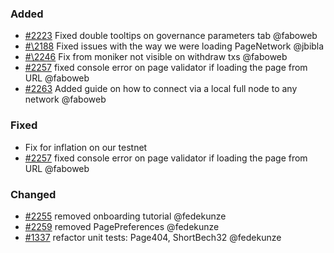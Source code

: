 ### Added

- [\#2223](https://github.com/cosmos/voyager/issues/2223) Fixed double tooltips on governance parameters tab @faboweb
- [#\2188](https://github.com/cosmos/voyager/issues/2188) Fixed issues with the way we were loading PageNetwork @jbibla
- [#\2246](https://github.com/cosmos/voyager/issues/2246) Fix from moniker not visible on withdraw txs @faboweb
- [\#2257](https://github.com/cosmos/voyager/pull/2257) fixed console error on page validator if loading the page from URL @faboweb
- [\#2263](https://github.com/cosmos/voyager/pull/2263) Added guide on how to connect via a local full node to any network @faboweb

### Fixed

- Fix for inflation on our testnet
- [\#2257](https://github.com/cosmos/voyager/pull/2257) fixed console error on page validator if loading the page from URL @faboweb

### Changed

- [\#2255](https://github.com/cosmos/voyager/pull/2255) removed onboarding tutorial @fedekunze
- [\#2259](https://github.com/cosmos/voyager/issues/2259) removed PagePreferences @fedekunze
- [\#1337](https://github.com/cosmos/voyager/issues/1337) refactor unit tests: Page404, ShortBech32 @fedekunze
